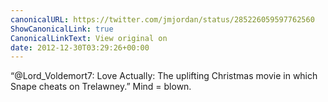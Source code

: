 ```yaml
---
canonicalURL: https://twitter.com/jmjordan/status/285226059597762560
ShowCanonicalLink: true
CanonicalLinkText: View original on
date: 2012-12-30T03:29:26+00:00
---
```

“@Lord_Voldemort7: Love Actually: The uplifting Christmas movie in which Snape cheats on Trelawney.” Mind = blown.